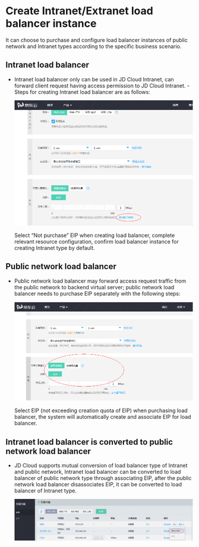 # Create Intranet/Extranet load balancer instance

It can choose to purchase and configure load balancer instances of public network and Intranet types according to the specific business scenario.

## Intranet load balancer

- Intranet load balancer only can be used in JD Cloud Intranet, can forward client request having access permission to JD Cloud Intranet. - Steps for creating Intranet load balancer are as follows:

	![创建内网ALB设置](../../../../image/Networking/ALB/ALB-058.png)

	Select “Not purchase” EIP when creating load balancer, complete relevant resource configuration, confirm load balancer instance for creating Intranet type by default.
	
## Public network load balancer

- Public network load balancer may forward access request traffic from the public network to backend virtual server; public network load balancer needs to purchase EIP separately with the following steps:

	![创建公网ALB设置](../../../../image/Networking/ALB/ALB-059.png)

	Select EIP (not exceeding creation quota of EIP) when purchasing load balancer, the system will automatically create and associate EIP for load balancer.

## Intranet load balancer is converted to public network load balancer

- JD Cloud supports mutual conversion of load balancer type of Intranet and public network, Intranet load balancer can be converted to load balancer of public network type through associating EIP, after the public network load balancer disassociates EIP, it can be converted to load balancer of Intranet type.

	![内网ALB转为公网ALB设置](../../../../image/Networking/ALB/ALB-060.png)

	
